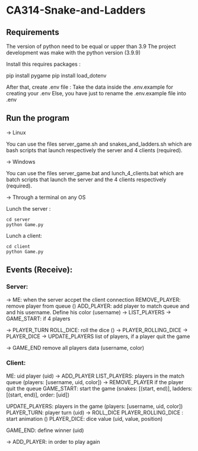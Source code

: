 # CA314-Snake-and-Ladders

## Requirements
The version of python need to be equal or upper than 3.9
The project development was make with the python version (3.9.9)

Install this requires packages : 

pip install pygame
pip install load_dotenv

After that, create .env file :
Take the data inside the .env.example for creating your .env
Else, you have just to rename the .env.example file into .env

## Run the program

-> Linux

You can use the files server_game.sh and snakes_and_ladders.sh which are bash scripts that launch respectively the server and 4 clients (required).

-> Windows

You can use the files server_game.bat and lunch_4_clients.bat which are batch scripts that launch the server and the 4 clients respectively (required).

-> Through a terminal on any OS

Lunch the server :
```
cd server
python Game.py
```

Lunch a client:  
```
cd client
python Game.py
```

## Events (Receive):

### Server:
-> ME: when the server accpet the client connection
REMOVE_PLAYER: remove player from queue ()
ADD_PLAYER: add player to match queue and and his username. Define his color (username) -> LIST_PLAYERS
-> GAME_START: if 4 players

-> PLAYER_TURN 
ROLL_DICE: roll the dice () -> PLAYER_ROLLING_DICE
-> PLAYER_DICE
-> UPDATE_PLAYERS list of players, if a player quit the game

-> GAME_END remove all players data (username, color)


### Client:
ME: uid player (uid)
-> ADD_PLAYER 
LIST_PLAYERS: players in the match queue (players: [username, uid, color])
-> REMOVE_PLAYER if the player quit the queue
GAME_START: start the game (snakes: [(start, end)], ladders: [(start, end)], order: [uid])

UPDATE_PLAYERS: players in the game (players: [username, uid, color])
PLAYER_TURN: player turn (uid)
-> ROLL_DICE
PLAYER_ROLLING_DICE : start animation ()
PLAYER_DICE: dice value (uid, value, position)

GAME_END: define winner (uid)

-> ADD_PLAYER: in order to play again 